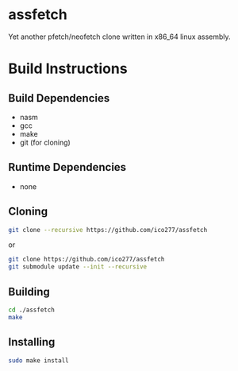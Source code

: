 # assfetch
Yet another pfetch/neofetch clone written in x86_64 linux assembly.

# Build Instructions
## Build Dependencies
- nasm
- gcc
- make
- git (for cloning)

## Runtime Dependencies
- none

## Cloning
```bash
git clone --recursive https://github.com/ico277/assfetch
```
or
```bash
git clone https://github.com/ico277/assfetch
git submodule update --init --recursive
```

## Building
```bash
cd ./assfetch
make
```

## Installing
```bash
sudo make install
```
